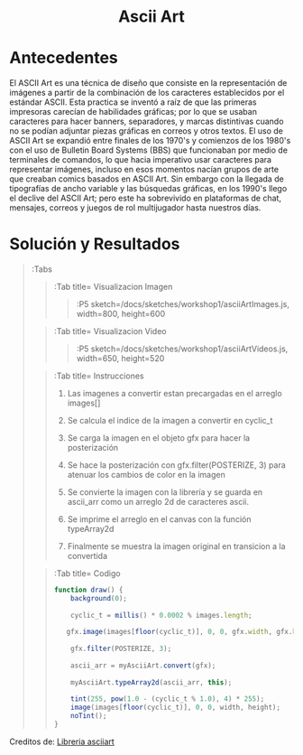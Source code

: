<script src="../sketches/workshop1/p5.min.js" /></script>
<script src="../sketches/workshop1/p5.asciiart.min.js" /></script>
<script src="../sketches/workshop1/p5.dom.min.js" /></script>
<script src="../sketches/workshop1/p5.sound.min.js" /></script>

<h1 align="center">Ascii Art</h1>

# Antecedentes

El ASCII Art es una t&eacute;cnica de dise&ntilde;o que consiste en la representaci&oacute;n de im&aacute;genes a partir de la combinaci&oacute;n de los caracteres establecidos por el est&aacute;ndar ASCII. Esta practica se invent&oacute; a ra&iacute;z de que las primeras impresoras carec&iacute;an de habilidades gr&aacute;ficas; por lo que se usaban caracteres para hacer banners, separadores, y marcas distintivas cuando no se pod&iacute;an adjuntar piezas gr&aacute;ficas en correos y otros textos. El uso de ASCII Art se expandi&oacute; entre finales de los 1970's y comienzos de los 1980's con el uso de Bulletin Board Systems (BBS) que funcionaban por medio de terminales de comandos, lo que hacia imperativo usar caracteres para representar im&aacute;genes, incluso en esos momentos nac&iacute;an grupos de arte que creaban comics basados en ASCII Art. Sin embargo con la llegada de tipograf&iacute;as de ancho variable y las b&uacute;squedas gr&aacute;ficas, en los 1990's llego el declive del ASCII Art; pero este ha sobrevivido en plataformas de chat, mensajes, correos y juegos de rol multijugador hasta nuestros d&iacute;as. 

# Soluci&oacute;n y Resultados

> :Tabs
> > :Tab title= Visualizacion Imagen
> > 
> > > :P5 sketch=/docs/sketches/workshop1/asciiArtImages.js, width=800, height=600
>
> > :Tab title= Visualizacion Video
> > 
> > > :P5 sketch=/docs/sketches/workshop1/asciiArtVideos.js, width=650, height=520
>
> > :Tab title= Instrucciones
> > 
> > 1. Las imagenes a convertir estan precargadas en el arreglo images[]
> > 
> > 2. Se calcula el indice de la imagen a convertir en cyclic_t
> > 
> > 3. Se carga la imagen en el objeto gfx para hacer la posterizaci&oacute;n
> > 
> > 4. Se hace la posterizaci&oacute;n con gfx.filter(POSTERIZE, 3) para atenuar los cambios de color en la imagen
> > 
> > 5. Se convierte la imagen con la librer&iacute;a y se guarda en ascii_arr como un arreglo 2d de caracteres ascii.
> > 
> > 6. Se imprime el arreglo en el canvas con la funci&oacute;n typeArray2d
> > 
> > 7. Finalmente se muestra la imagen original en transicion a la convertida 
>
> > :Tab title= Codigo
> >
> > ``` js | asciiArtImages.js
> > function draw() {
> >     background(0);
> >     
> >     cyclic_t = millis() * 0.0002 % images.length;
> >     
> >    gfx.image(images[floor(cyclic_t)], 0, 0, gfx.width, gfx.height);
> >     
> >     gfx.filter(POSTERIZE, 3);
> >    
> >     ascii_arr = myAsciiArt.convert(gfx);
> >     
> >     myAsciiArt.typeArray2d(ascii_arr, this);
> >     
> >     tint(255, pow(1.0 - (cyclic_t % 1.0), 4) * 255);
> >     image(images[floor(cyclic_t)], 0, 0, width, height);
> >     noTint();
> > }
> > 
> > ```
> > 

Creditos de: [Libreria asciiart](https://www.tetoki.eu/asciiart/asciiart_stillimage.html)
